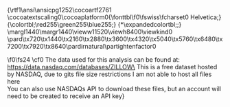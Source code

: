 {\rtf1\ansi\ansicpg1252\cocoartf2761
\cocoatextscaling0\cocoaplatform0{\fonttbl\f0\fswiss\fcharset0 Helvetica;}
{\colortbl;\red255\green255\blue255;}
{\*\expandedcolortbl;;}
\margl1440\margr1440\vieww11520\viewh8400\viewkind0
\pard\tx720\tx1440\tx2160\tx2880\tx3600\tx4320\tx5040\tx5760\tx6480\tx7200\tx7920\tx8640\pardirnatural\partightenfactor0

\f0\fs24 \cf0 The data used for this analysis can be found at: https://data.nasdaq.com/databases/ZILLOW\
This is a free dataset hosted by NASDAQ, due to gits file size restrictions I am not able to host all files here\
You can also use NASDAQs API to download these files, but an account will need to be created to receive an API key}